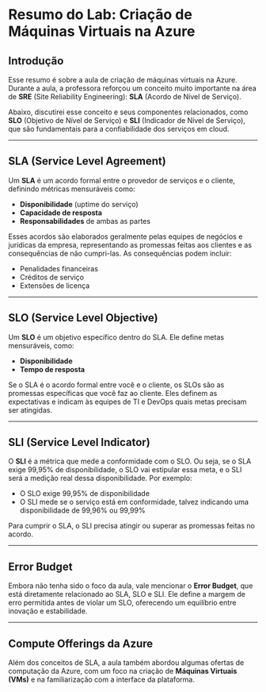 # Resumo do Lab: Criação de Máquinas Virtuais na Azure

## Introdução

Esse resumo é sobre a aula de criação de máquinas virtuais na Azure. Durante a aula, a professora reforçou um conceito muito importante na área de **SRE** (Site Reliability Engineering): **SLA** (Acordo de Nível de Serviço). 

Abaixo, discutirei esse conceito e seus componentes relacionados, como **SLO** (Objetivo de Nível de Serviço) e **SLI** (Indicador de Nível de Serviço), que são fundamentais para a confiabilidade dos serviços em cloud.

---

## SLA (Service Level Agreement)

Um **SLA** é um acordo formal entre o provedor de serviços e o cliente, definindo métricas mensuráveis como:

- **Disponibilidade** (uptime do serviço)
- **Capacidade de resposta**
- **Responsabilidades** de ambas as partes

Esses acordos são elaborados geralmente pelas equipes de negócios e jurídicas da empresa, representando as promessas feitas aos clientes e as consequências de não cumpri-las. As consequências podem incluir:

- Penalidades financeiras
- Créditos de serviço
- Extensões de licença

---

## SLO (Service Level Objective)

Um **SLO** é um objetivo específico dentro do SLA. Ele define metas mensuráveis, como:

- **Disponibilidade**
- **Tempo de resposta**

Se o SLA é o acordo formal entre você e o cliente, os SLOs são as promessas específicas que você faz ao cliente. Eles definem as expectativas e indicam às equipes de TI e DevOps quais metas precisam ser atingidas.

---

## SLI (Service Level Indicator)

O **SLI** é a métrica que mede a conformidade com o SLO. Ou seja, se o SLA exige 99,95% de disponibilidade, o SLO vai estipular essa meta, e o SLI será a medição real dessa disponibilidade. Por exemplo:

- O SLO exige 99,95% de disponibilidade
- O SLI mede se o serviço está em conformidade, talvez indicando uma disponibilidade de 99,96% ou 99,99%

Para cumprir o SLA, o SLI precisa atingir ou superar as promessas feitas no acordo.

---

## Error Budget

Embora não tenha sido o foco da aula, vale mencionar o **Error Budget**, que está diretamente relacionado ao SLA, SLO e SLI. Ele define a margem de erro permitida antes de violar um SLO, oferecendo um equilíbrio entre inovação e estabilidade.

---

## Compute Offerings da Azure

Além dos conceitos de SLA, a aula também abordou algumas ofertas de computação da Azure, com um foco na criação de **Máquinas Virtuais (VMs)** e na familiarização com a interface da plataforma.

